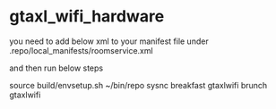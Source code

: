 # gtaxl_wifi_hardware
you need to add below xml to your manifest file under .repo/local_manifests/roomservice.xml
<project name="srampv/gtaxlwifi_device_tree.git" path="device/samsung/gtaxlwifi" remote="github" />
 <project name="srampv/gtaxlwifi_vendor_tree.git" path="vendor/samsung/gtaxlwifi" remote="github" />
  <project name="srampv/gtaxl_wifi_hardware.git" path="hardware/samsung" remote="github" />
  
  and then run below steps
  
  source build/envsetup.sh
  ~/bin/repo sysnc
  breakfast gtaxlwifi
  brunch gtaxlwifi
